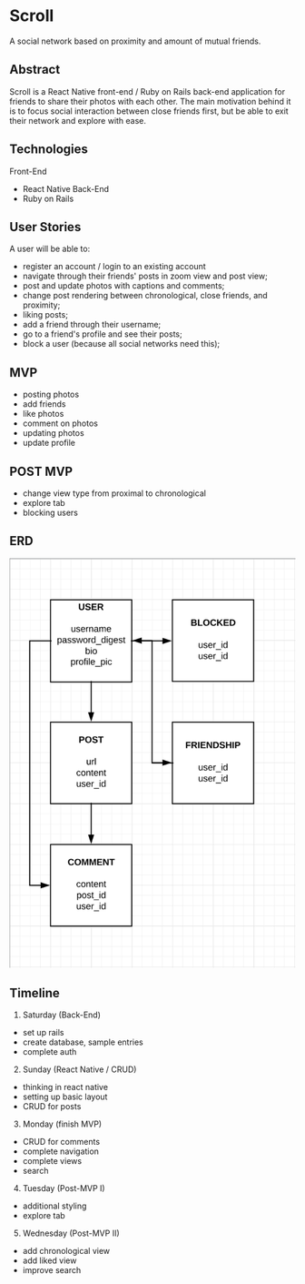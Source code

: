 # Scroll
A social network based on proximity and amount of mutual friends.

## Abstract
Scroll is a React Native front-end / Ruby on Rails back-end application for friends to share their photos with each other. The main motivation behind it is to focus social interaction between close friends first, but be able to exit their network and explore with ease.

## Technologies
Front-End
- React Native
Back-End
- Ruby on Rails

## User Stories
A user will be able to:
- register an account / login to an existing account
- navigate through their friends' posts in zoom view and post view;
- post and update photos with captions and comments;
- change post rendering between chronological, close friends, and proximity;
- liking posts;
- add a friend through their username;
- go to a friend's profile and see their posts;
- block a user (because all social networks need this);

## MVP
- posting photos
- add friends
- like photos
- comment on photos
- updating photos
- update profile

## POST MVP
- change view type from proximal to chronological
- explore tab
- blocking users

## ERD
![ERD](./assets/ERD.png "Logo Title Text 1")

## Timeline
1. Saturday (Back-End)
- set up rails
- create database, sample entries
- complete auth
2. Sunday (React Native / CRUD)
- thinking in react native
- setting up basic layout
- CRUD for posts
3. Monday (finish MVP)
- CRUD for comments
- complete navigation
- complete views
- search
4. Tuesday (Post-MVP I)
- additional styling
- explore tab
5. Wednesday (Post-MVP II)
- add chronological view
- add liked view
- improve search
